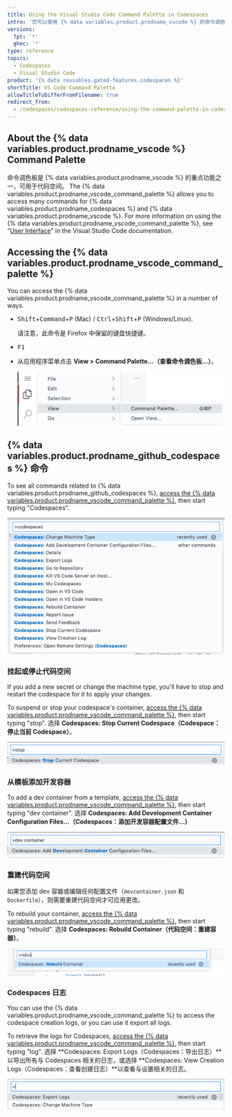 ```yaml
---
title: Using the Visual Studio Code Command Palette in Codespaces
intro: '您可以使用 {% data variables.product.prodname_vscode %} 的命令调色板功能访问代码空间中的许多命令。'
versions:
  fpt: '*'
  ghec: '*'
type: reference
topics:
  - Codespaces
  - Visual Studio Code
product: '{% data reusables.gated-features.codespaces %}'
shortTitle: VS Code Command Palette
allowTitleToDifferFromFilename: true
redirect_from:
  - /codespaces/codespaces-reference/using-the-command-palette-in-codespaces
---
```


## About the {% data variables.product.prodname_vscode %} Command Palette

命令调色板是 {% data variables.product.prodname_vscode %} 的重点功能之一，可用于代码空间。 The {% data variables.product.prodname_vscode_command_palette %} allows you to access many commands for {% data variables.product.prodname_codespaces %} and {% data variables.product.prodname_vscode %}. For more information on using the {% data variables.product.prodname_vscode_command_palette %}, see "[User Interface](https://code.visualstudio.com/docs/getstarted/userinterface#_command-palette)" in the Visual Studio Code documentation.

## Accessing the {% data variables.product.prodname_vscode_command_palette %}

You can access the {% data variables.product.prodname_vscode_command_palette %} in a number of ways.

- <kbd>Shift</kbd>+<kbd>Command</kbd>+<kbd>P</kbd> (Mac) / <kbd>Ctrl</kbd>+<kbd>Shift</kbd>+<kbd>P</kbd> (Windows/Linux).

  请注意，此命令是 Firefox 中保留的键盘快捷键。
- <kbd>F1</kbd>
- 从应用程序菜单点击 **View > Command Palette…（查看命令调色板…）**。

  ![应用程序菜单](/assets/images/help/codespaces/codespaces-view-menu.png)

## {% data variables.product.prodname_github_codespaces %} 命令

To see all commands related to {% data variables.product.prodname_github_codespaces %}, [access the {% data variables.product.prodname_vscode_command_palette %}](#accessing-the-command-palette), then start typing "Codespaces".

![与代码空间相关的所有命令列表](/assets/images/help/codespaces/codespaces-command-palette.png)

### 挂起或停止代码空间

If you add a new secret or change the machine type, you'll have to stop and restart the codespace for it to apply your changes.

To suspend or stop your codespace's container, [access the {% data variables.product.prodname_vscode_command_palette %}](#accessing-the-command-palette), then start typing "stop". 选择 **Codespaces: Stop Current Codespace（Codespace：停止当前 Codespace）**。

![停止代码空间的命令](/assets/images/help/codespaces/codespaces-stop.png)

### 从模板添加开发容器

To add a dev container from a template, [access the {% data variables.product.prodname_vscode_command_palette %}](#accessing-the-command-palette), then start typing "dev container". 选择 **Codespaces: Add Development Container Configuration Files...（Codespaces：添加开发容器配置文件...）**

![添加开发容器的命令](/assets/images/help/codespaces/add-prebuilt-container-command.png)

### 重建代码空间

如果您添加 dev 容器或编辑任何配置文件（`devcontainer.json` 和 `Dockerfile`），则需要重建代码空间才可应用更改。

To rebuild your container, [access the {% data variables.product.prodname_vscode_command_palette %}](#accessing-the-command-palette), then start typing "rebuild". 选择 **Codespaces: Rebuild Container（代码空间：重建容器）**。

![重建代码空间的命令](/assets/images/help/codespaces/codespaces-rebuild.png)

### Codespaces 日志

You can use the {% data variables.product.prodname_vscode_command_palette %} to access the codespace creation logs, or you can use it export all logs.

To retrieve the logs for Codespaces, [access the {% data variables.product.prodname_vscode_command_palette %}](#accessing-the-command-palette), then start typing "log". 选择 **Codespaces: Export Logs（Codespaces：导出日志）**以导出所有与 Codespaces 相关的日志，或选择 **Codespaces: View Creation Logs（Codespaces：查看创建日志）**以查看与设置相关的日志。

![访问日志的命令](/assets/images/help/codespaces/codespaces-logs.png)
